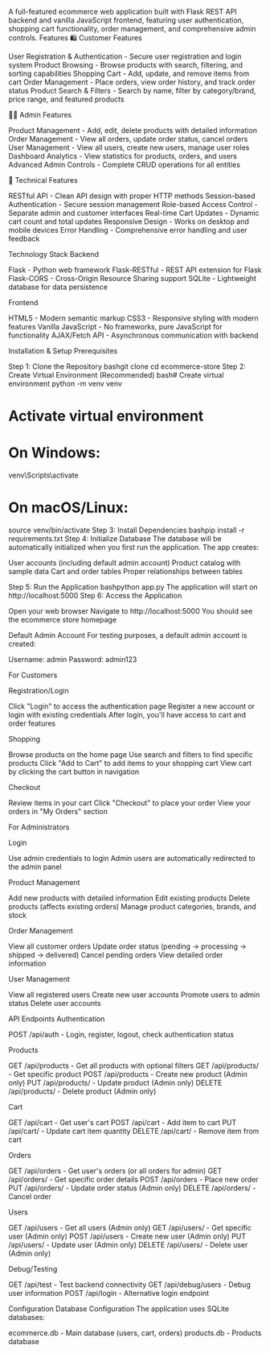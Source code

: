 A full-featured ecommerce web application built with Flask REST API backend and vanilla JavaScript frontend, featuring user authentication, shopping cart functionality, order management, and comprehensive admin controls.
Features
🛍️ Customer Features

User Registration & Authentication - Secure user registration and login system
Product Browsing - Browse products with search, filtering, and sorting capabilities
Shopping Cart - Add, update, and remove items from cart
Order Management - Place orders, view order history, and track order status
Product Search & Filters - Search by name, filter by category/brand, price range, and featured products

👨‍💼 Admin Features

Product Management - Add, edit, delete products with detailed information
Order Management - View all orders, update order status, cancel orders
User Management - View all users, create new users, manage user roles
Dashboard Analytics - View statistics for products, orders, and users
Advanced Admin Controls - Complete CRUD operations for all entities

🔧 Technical Features

RESTful API - Clean API design with proper HTTP methods
Session-based Authentication - Secure session management
Role-based Access Control - Separate admin and customer interfaces
Real-time Cart Updates - Dynamic cart count and total updates
Responsive Design - Works on desktop and mobile devices
Error Handling - Comprehensive error handling and user feedback

Technology Stack
Backend

Flask - Python web framework
Flask-RESTful - REST API extension for Flask
Flask-CORS - Cross-Origin Resource Sharing support
SQLite - Lightweight database for data persistence

Frontend

HTML5 - Modern semantic markup
CSS3 - Responsive styling with modern features
Vanilla JavaScript - No frameworks, pure JavaScript for functionality
AJAX/Fetch API - Asynchronous communication with backend

Installation & Setup
Prerequisites


Step 1: Clone the Repository
bashgit clone <repository-url>
cd ecommerce-store
Step 2: Create Virtual Environment (Recommended)
bash# Create virtual environment
python -m venv venv

# Activate virtual environment
# On Windows:
venv\Scripts\activate
# On macOS/Linux:
source venv/bin/activate
Step 3: Install Dependencies
bashpip install -r requirements.txt
Step 4: Initialize Database
The database will be automatically initialized when you first run the application. The app creates:

User accounts (including default admin account)
Product catalog with sample data
Cart and order tables
Proper relationships between tables

Step 5: Run the Application
bashpython app.py
The application will start on http://localhost:5000
Step 6: Access the Application

Open your web browser
Navigate to http://localhost:5000
You should see the ecommerce store homepage

Default Admin Account
For testing purposes, a default admin account is created:



Username: admin
Password: admin123




For Customers

Registration/Login

Click "Login" to access the authentication page
Register a new account or login with existing credentials
After login, you'll have access to cart and order features


Shopping

Browse products on the home page
Use search and filters to find specific products
Click "Add to Cart" to add items to your shopping cart
View cart by clicking the cart button in navigation


Checkout

Review items in your cart
Click "Checkout" to place your order
View your orders in "My Orders" section



For Administrators

Login

Use admin credentials to login
Admin users are automatically redirected to the admin panel


Product Management

Add new products with detailed information
Edit existing products
Delete products (affects existing orders)
Manage product categories, brands, and stock


Order Management

View all customer orders
Update order status (pending → processing → shipped → delivered)
Cancel pending orders
View detailed order information


User Management

View all registered users
Create new user accounts
Promote users to admin status
Delete user accounts



API Endpoints
Authentication

POST /api/auth - Login, register, logout, check authentication status

Products

GET /api/products - Get all products with optional filters
GET /api/products/<id> - Get specific product
POST /api/products - Create new product (Admin only)
PUT /api/products/<id> - Update product (Admin only)
DELETE /api/products/<id> - Delete product (Admin only)

Cart

GET /api/cart - Get user's cart
POST /api/cart - Add item to cart
PUT /api/cart/<id> - Update cart item quantity
DELETE /api/cart/<id> - Remove item from cart

Orders

GET /api/orders - Get user's orders (or all orders for admin)
GET /api/orders/<id> - Get specific order details
POST /api/orders - Place new order
PUT /api/orders/<id> - Update order status (Admin only)
DELETE /api/orders/<id> - Cancel order

Users

GET /api/users - Get all users (Admin only)
GET /api/users/<id> - Get specific user (Admin only)
POST /api/users - Create new user (Admin only)
PUT /api/users/<id> - Update user (Admin only)
DELETE /api/users/<id> - Delete user (Admin only)

Debug/Testing

GET /api/test - Test backend connectivity
GET /api/debug/users - Debug user information
POST /api/login - Alternative login endpoint

Configuration
Database Configuration
The application uses SQLite databases:

ecommerce.db - Main database (users, cart, orders)
products.db - Products database
